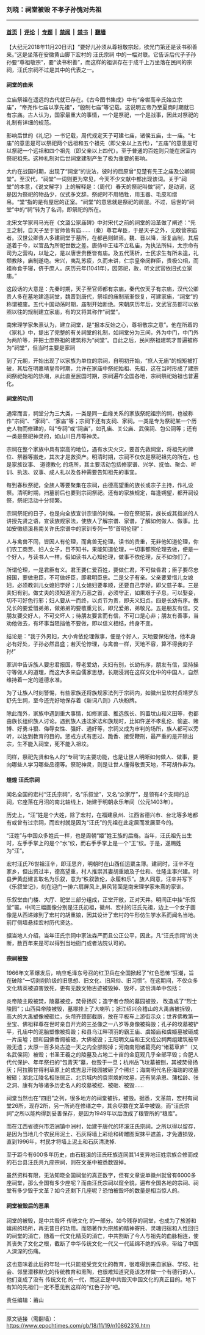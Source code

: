 ### 刘晓：祠堂被毁 不孝子孙愧对先祖

---

#### [首页](../../../..?n10862316) &nbsp;|&nbsp; [评论](../../../../../epoch-comment?n10862316) &nbsp;|&nbsp; [专题](../../../../../epoch-special?n10862316) &nbsp;|&nbsp; [禁闻](../../../../../epoch-news?n10862316) &nbsp;|&nbsp; [禁书](../../../../../books?n10862316) &nbsp;|&nbsp; [翻墙](https://github.com/gfw-breaker/nogfw/blob/master/README.md?n10862316)


<div class="post_content" id="artbody" itemprop="articleBody">
 <!-- article content begin -->
 <p>
  【大纪元2018年11月20日讯】“要好儿孙须从尊祖敬宗起，欲光门第还是读书积善来。”这是坐落在安徽黄山脚下宏村的
  <ok href="https://www.epochtimes.com/gb/tag/%E6%B1%AA%E6%B0%8F%E5%AE%97%E7%A5%A0.html">
   汪氏宗祠
  </ok>
  中的一幅对联。它告诉后代子子孙孙要“尊祖敬宗”，要“读书积善”，而这样的祖训存在于成千上万坐落在民间的宗祠，汪氏宗祠不过是其中的代表之一。
 </p>
 <h4>
  <strong>
   祠堂的由来
  </strong>
 </h4>
 <p>
  <strong>
  </strong>
  立庙祭祖在遥远的古代就已存在。《古今图书集成》中有“帝喾高辛氏始立宗庙”，“帝尧作七庙以享先祖”，“殷制七庙”等记载。这说明五帝乃至夏商时期就已有宗庙。古人认为，国家最重大的事情，一个是祭祀，一个是战事，因此对祭祀的礼制有详细的规范。
 </p>
 <p>
  影响后世的《礼记》一书记载，周代规定天子可建七庙，诸侯五庙，士一庙。“七庙”的意思是可以祭祀两个远祖和五个祖先（即父亲以上五代），“五庙”的意思是可以祭祀一个远祖和四个祖先（即父亲以上四代）。至于普通的百姓则只能在居室内祭祀祖先。这种礼制对后世祠堂建制产生了极为重要的影响。
 </p>
 <p>
  大约在战国时期，出现了“祠堂”的说法，彼时的屈原曾“见楚有先王之庙及公卿祠堂”。至汉代，“祠堂”一词则更为常见，今天不少文献中都出现该词。关于“祠堂”的本意，《说文解字》上的解释是：（周代）春天的祭祀叫做“祠”，是动词，这是因为祭祀的物品少，仪式多文辞。祭祀时不用牺牲，用玉器、毛皮和缯帛。“堂”指的是有屋居的正室。“祠堂”的意思就是祭祀的房屋。不过，后世的“祠堂”中的“祠”转为了名词，即祭祀的所在。
 </p>
 <p>
  北宋文学家司马光在《文潞公家庙碑》中对宋代之前的祠堂的沿革做了阐述：“先王之制，自天子至于官师皆有庙……（秦）尊君卑臣，于是天子之外，无敢营宗庙者。汉世公卿贵人多建祠堂于墓所，在都邑则鲜焉。魏、晋以降，渐复庙制，其后遂着于今，以官品为所祀世数之差。唐侍中王珪不立私庙，为执法所紏，太宗命有司为之营构，以耻之，是以唐世贵臣皆有庙。及五代荡析，士民求生有所未遑，礼颓教陊，庙制遂绝。宋兴，夷乱苏疲，久而未讲，仁宗皇帝闵群臣，贵极公相，而祖祢食于寝，侪于庶人。庆历元年(1041年)，因郊祀，赦，听文武官依旧式立家庙。”
 </p>
 <p>
  这段话的大意是：先秦时期，天子至官师都有宗庙，秦代仅天子有宗庙，汉代公卿贵人多在墓地建造祠堂，魏晋到唐代，祭祖的庙制渐渐恢复，可建家庙，“祠堂”的称谓被废。五代十国动荡时期，庙制开始断绝。宋朝庆历年后，文武官员都可以依照以往的规制建立家庙，有的又将其称作“祠堂”。
 </p>
 <p>
  南宋理学家朱熹认为，建立祠堂，是“报本反始之心，尊祖敬宗之意”。他在所着的《家礼》中，提出了完整的有关祠堂的礼制，如祠堂分为三间，外为中门，中门外为两阶等，并把士庶祭祖的建筑称为“祠堂”。自此之后，民间祭祖建筑才普遍被称为“祠堂”，但当时主要是家祠
 </p>
 <p>
  到了元朝，开始出现了以家族为单位的宗祠，自明初开始，“庶人无庙”的规矩被打破，其后在明嘉靖皇帝时期，允许在家庙中祭祀始祖、先祖，这在当时形成了建宗祠祭祀始祖的热潮，从此直至民国时期，宗祠遍布全国各地，宗祠祭祀始祖也普遍化。
 </p>
 <h4>
  <strong>
   祠堂的功用
  </strong>
 </h4>
 <p>
  <strong>
  </strong>
  通常而言，祠堂分为三大类，一类是同一血缘关系的家族祭祀祖宗的祠，也被称作“宗祠”、“家祠”、“家庙”等；宗祠下还有支祠、家祠。一类是专为祭祀某一个历史人物而修建的，叫“专祠”或“祠庙”，如孔庙、关公庙、武侯祠、包公祠等；还有一类是祭祀神灵的，如山川日月等神灵。
 </p>
 <p>
  宗祠在整个家族中具有崇高的地位，遇有水灾火灾，要首先救祠堂，将祖先的牌位、祭器等搬走，其次才是救资产。明清时期，宗祠不仅仅是祭祀祖先的所在，也是家族议事、
  <ok href="https://www.epochtimes.com/gb/tag/%E9%81%93%E5%BE%B7%E6%95%99%E5%8C%96.html">
   道德教化
  </ok>
  的场所，其主要活动包括修家谱、兴学、抚恤、聚会、听训、执法、议事、成人礼以及各种需要告知祖先的事宜。
 </p>
 <p>
  每到春秋祭祀，全族人等要聚集在宗祠，由德高望重的族长或宗子主持，作礼设祭。清明时期，扫墓前后也要到宗祠祭祀。还有的家族规定，每逢朔望，都开祠设祭，祭祀活动十分频繁。
 </p>
 <p>
  宗祠祭祀的日子，也是向全族宣讲宗谱的时候。一般在祭祀前，族长或其指派的人讲授先贤之语，宣读族规家法，使族人了解宗谱、家谱，了解如何做人、做事。比如安徽绩溪县南关许氏宗谱中的家训专列一节“首明伦理”：
 </p>
 <p>
  人与禽兽不同，皆因人有伦理，而禽兽无伦理。读书的贵重，无非他知道伦理，你们农工商贾、妇人女子，目不知书，果能知道伦理，一切事都照伦理去做，便是一个好人，与读书人一样。假如读书人心知伦理，做事不依伦理，反不如你们了。
 </p>
 <p>
  所谓伦理，一是君臣有义。君王要仁爱百姓，要做仁君，不可做昏君；臣子要尽忠报国，要做忠臣，不可做奸臣，即君明臣忠。二是父子有亲。父亲要爱惜儿女媳妇，必须教训儿女媳妇学好；儿女媳妇要孝顺，还要自己学好，即父慈子孝。三是夫妇有别。做丈夫的须知道淫为万恶之首，必须守正，如果艰于子息，可以娶妾，切不可好色行邪；妇人要从一而终，以贞节为贵，即夫义妇贞。四是长幼有序。做兄长的要爱惜弟弟，做弟弟的要敬重兄长，即兄爱弟，弟敬兄。五是朋友有信。交朋友要交好人，不可交坏人；待朋友要言而有信，不可口是心非；朋友有善事，当劝他做去，有坏事当阻挡他不要做，即以信义相结，终身不变。
 </p>
 <p>
  结论是：“我于外男妇，大小肯依伦理做事，便是个好人，天地要保佑他，他本身必有好处，子孙必然昌盛；若灭伦悖理，与禽兽一样，天地不容，算不得我的子孙!”
 </p>
 <p>
  家训中告诉族人要忠君报国，尊老爱幼，夫妇有别，长幼有序，朋友有信，坚持操守等做人的道理，而这大多来自儒家思想，长期浸润在这样文化中的中国人，自然维持着一定的道德水准。
 </p>
 <p>
  为了让族人时刻警惕，有些家族还将族规家法列于宗祠内，如徽州呈坎村贞靖罗东舒先生祠，至今还完好地保存着《新词八则》八块粉牌。
 </p>
 <p>
  除此而外，家族中遇到重大事情，如修家谱、推选族长、购置坟山和义田等，也都由族长组织族人讨论。遇到族人违法家法和族规时，比如忤逆不孝乱伦、偷盗、赌博、好勇斗狠、侮辱女性、强奸、通奸等，宗祠又成为审判的场所，族人都可以旁听，以达到教育的目的。惩戒方式有思过、跪香、接受鞭刑，最严重的是开除出宗，生不能入祠堂，死不能入祖坟。
 </p>
 <p>
  同样，祭祀先贤和名人的“专祠”的主要功能，也是让世人明晰如何做人、做事，要向哪些人学习哪些品德等。祭祀神灵，则是让世人懂得敬畏天地，不可胡作非为。
 </p>
 <h4>
  <strong>
   煌煌
   <ok href="https://www.epochtimes.com/gb/tag/%E6%B1%AA%E6%B0%8F%E5%AE%97%E7%A5%A0.html">
    汪氏宗祠
   </ok>
  </strong>
  <strong>
   <br/>
  </strong>
 </h4>
 <p>
  闻名全国的宏村“汪氏宗祠”，名“乐叙堂”，又名“众家厅”，是领有4个支祠的总祠，它座落在月沼的南北轴线上，始建于明朝永乐年间（公元1403年）。
 </p>
 <p>
  历史上，“汪”姓是个大姓，除了宏村，在福建泉州、江西省德兴市、台北等多地都有或曾有过宗祠，而宏村就是因为“汪氏”的先祖在此定居而发展至今的。
 </p>
 <p>
  “汪姓”与中国众多姓氏一样，也是周朝“姬”姓王族的后裔。当年，汪氏祖先出生时，左手手掌上的是个“水”纹，而右手手掌上是一个“王”纹。于是，遂赐姓为“汪”。
 </p>
 <p>
  宏村汪氏76世祖汪辛，即汪思齐，明朝时在山西任运粟主簿。建祠时，汪辛不在家乡，但出资过半，德高望重，村人推崇其妻胡重娘及子仕和、仕隆主事兴建。时县尹黄彪建言取名为乐叙，意为“秩叙敦伦，永履和乐”。族人同意，汪辛并写下《乐叙堂记》，刻在迎门一排六扇屏风上,屏风背面是南宋理学家朱熹的家训。
 </p>
 <p>
  乐叙堂由门楼、大厅、祀堂三部分组成，正堂开敞，正对天井。明间正中挂“乐叙堂”匾。中间三幅画像分别是汪氏初祖，徽州、宏村的汪氏先祖，边上一个女子画像是从西递嫁到了宏村的胡重娘，因其设计了宏村的牛形仿生学水系而闻名当地。前厅侧墙悬挂宏村历代贤达。
 </p>
 <p>
  据当地人介绍，当年汪氏宗祠中家法森严而且公正公平，因此，凡“汪氏宗祠”的决断，数百年来是可以得到当地衙门或者法院认可的。
 </p>
 <h4>
  <strong>
   宗祠被毁
  </strong>
 </h4>
 <p>
  1966年文革爆发后，响应毛泽东号召的红卫兵在全国掀起了“红色恐怖”狂潮，旨在破除“一切剥削阶级的旧思想、旧文化、旧风俗、旧习惯”。在这期间，不仅众多文化精英被迫害致死，更有无数文物古迹被毁掉、毁坏，这份清单中包括：
 </p>
 <p>
  炎帝陵主殿被焚，陵墓被挖，焚骨扬灰；造字者仓颉的墓园被毁， 改造成了“烈士陵园”；山西舜帝陵被毁，墓塚挂上了大喇叭；浙江绍兴会稽山的大禹庙被拆毁，高大的大禹塑像被砸烂，头颅齐颈部截断，放在平板车上游街示众；世界佛教第一至宝、佛祖释尊在世时亲自开光的三圣像之一八岁等身像被捣毁；孔子的坟墓被铲平，孔庙中的泥胎塑像被捣毁；和县乌江畔项羽的霸王庙、虞姬庙和虞姬墓被砸成一片废墟；颐和园佛香阁被砸，大佛被毁；王阳明文庙和王文成公祠两组建筑被平毁无遗；太原一百多处古迹一天之内全部毁掉；河南南阳诸葛亮的“诸葛草庐”（又名武侯祠）被毁；书圣王羲之的陵墓及占地二十亩的金庭观几乎全部平毁；合肥人代代保护、年年祭扫的“包青天”墓，也毁于一旦；杭州岳飞坟墓被刨，其被焚骨扬灰；阿拉腾甘得利草原上的成吉思汗陵园被砸了个稀烂；海南明代名臣海瑞的坟墓被砸；湖北江陵名相张居正、北京城内的袁崇焕的坟墓，还有吴承恩、蒲松龄、张之洞、康有为等诸多历史名人的坟墓被挖、被砸、被毁……
 </p>
 <p>
  祠堂当然也在“四旧”之列，很多地方的祠堂被拆，被毁。据悉，文革前，宏村有祠堂26所，现存2所，另一所尚在修缮之中，其余尽数在文革中被毁。而“汪氏宗祠”之所以能构得到妥善保存，是因为1949年以后改成了粮管所的“粮库”。
 </p>
 <p>
  而在江西省德兴市泗洲镇中洲村，始建于唐代的环溪汪氏宗祠，之所以得以留存，是因为当地几个农民用泥土、石灰将墙上彩绘和砖雕图案抹平遮盖，才免遭损毁，直到1996年，村民才将墙上泥土和石灰清洗掉.
 </p>
 <p>
  至于距今有600多年历史，由石琏溪的汪氏旺族连同其14支异地汪姓宗族合修而成的石台县汪氏共九座宗祠，则在文革中被悉数毁掉。
 </p>
 <p>
  虽然资料有限，无法知晓全国祠堂的真正数字，但有文章说单徽州就曾有6000多座祠堂，那么全国有多少座呢？而由汪氏宗祠以窥全貌，遍布全国各地的宗祠、祠堂有多少毁于文革？如今还剩下几座呢？恐怕被毁坏的数量是相当惊人的。
 </p>
 <h4>
  <strong>
   祠堂被毁后的恶果
  </strong>
 </h4>
 <p>
  祠堂的被毁，是中共毁坏
  <ok href="https://www.epochtimes.com/gb/tag/%E4%BC%A0%E7%BB%9F%E6%96%87%E5%8C%96.html">
   传统文化
  </ok>
  的一部分。如今残存的祠堂，也成为了旅游和嬉闹的场所，再无昔日的功用。而随著作为宗族的精神寄托、灵魂归宿和人性回归的祠堂的消亡，随着一代文化精英的消亡，中共割断了今人与祖先的血脉相连，使其丧失了文化之根，截断了中华传统文化一代又一代延绵不绝的传承，带给了中国人深深的伤痛。
 </p>
 <p>
  这也意味着此后的年轻一代只能接受党文化的教育，很难得到来自家庭、学校、社会、邻里潜移默化的传统教育和熏陶，也很难知道究竟该怎样做一个有德行的人，他们变成了没有
  <ok href="https://www.epochtimes.com/gb/tag/%E4%BC%A0%E7%BB%9F%E6%96%87%E5%8C%96.html">
   传统文化
  </ok>
  的一代，而这正是中共毁灭中国文化的真正目的。地下有知的先祖们一定不愿见到这样的“红色子孙”吧。
 </p>
 <p>
  责任编辑：莆山
 </p>
 <p>
 </p>
 <!-- article content end -->
 <div id="below_article_ad">
 </div>
</div>


---

原文链接（需翻墙）：https://www.epochtimes.com/gb/18/11/19/n10862316.htm